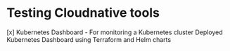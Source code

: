 # Testing Cloudnative tools

[x] Kubernetes Dashboard - For monitoring a Kubernetes cluster
	Deployed Kubernetes Dashboard using Terraform and Helm charts